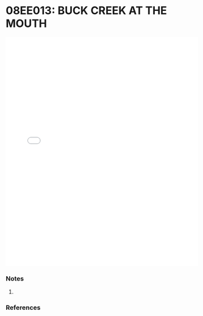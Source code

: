 # 08EE013: BUCK CREEK AT THE MOUTH

<iframe src="/_static/stations/08EE013_fdc.html" width="100%" height="600" frameborder="0"></iframe>

### Notes
1. 

### References

